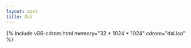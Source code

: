 ```yaml
---
layout: post
title: Dsl
---
```

{% include v86-cdrom.html memory="32 * 1024 * 1024" cdrom="dsl.iso" %}
